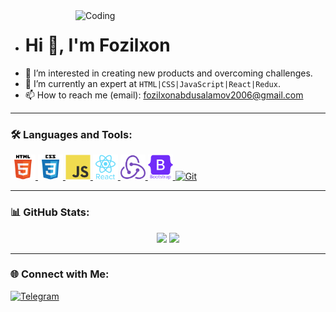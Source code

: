 <img align="right" alt="Coding" width="400" src="https://cdn.dribbble.com/users/1162077/screenshots/3848914/programmer.gif" />

- <h1 align="start">Hi 👋, I'm Fozilxon</h1>
- 👀 I’m interested in creating new products and overcoming challenges.
- 🦾 I’m currently an expert at `HTML|CSS|JavaScript|React|Redux`.
- 📫 How to reach me (email): fozilxonabdusalamov2006@gmail.com

---

### 🛠 Languages and Tools:
<p align="left">
  <a href="https://www.w3.org/html/" target="_blank" rel="noreferrer">
    <img src="https://raw.githubusercontent.com/devicons/devicon/master/icons/html5/html5-original-wordmark.svg" alt="HTML5" width="40" height="40"/>
  </a>
  <a href="https://www.w3schools.com/css/" target="_blank" rel="noreferrer">
    <img src="https://raw.githubusercontent.com/devicons/devicon/master/icons/css3/css3-original-wordmark.svg" alt="CSS3" width="40" height="40"/>
  </a>
  <a href="https://developer.mozilla.org/en-US/docs/Web/JavaScript" target="_blank" rel="noreferrer">
    <img src="https://raw.githubusercontent.com/devicons/devicon/master/icons/javascript/javascript-original.svg" alt="JavaScript" width="40" height="40"/>
  </a>
  <a href="https://reactjs.org/" target="_blank" rel="noreferrer">
    <img src="https://raw.githubusercontent.com/devicons/devicon/master/icons/react/react-original-wordmark.svg" alt="ReactJS" width="40" height="40"/>
  </a>
  <a href="https://redux.js.org" target="_blank" rel="noreferrer">
    <img src="https://raw.githubusercontent.com/devicons/devicon/master/icons/redux/redux-original.svg" alt="Redux" width="40" height="40"/>
  </a>
  <a href="https://getbootstrap.com" target="_blank" rel="noreferrer">
    <img src="https://raw.githubusercontent.com/devicons/devicon/master/icons/bootstrap/bootstrap-plain-wordmark.svg" alt="Bootstrap" width="40" height="40"/>
  </a>
  <a href="https://git-scm.com/" target="_blank" rel="noreferrer">
    <img src="https://www.vectorlogo.zone/logos/git-scm/git-scm-icon.svg" alt="Git" width="40" height="40"/>
  </a>
</p>

---

### 📊 GitHub Stats:
<p align="center">
  <img width="48%" src="https://github-readme-stats.vercel.app/api?username=Fozilxon&show_icons=true&theme=radical" />
  <img width="48%" src="https://github-readme-streak-stats.herokuapp.com/?user=Fozilxon&theme=radical" />
</p>

---

### 🌐 Connect with Me:
<p align="left">
  <a href="https://t.me/fozilxon25x" target="_blank">
    <img src="https://img.shields.io/badge/Telegram-1DA1F2?style=for-the-badge&logo=twitter&logoColor=white" alt="Telegram"/>
  </a>
</p>

